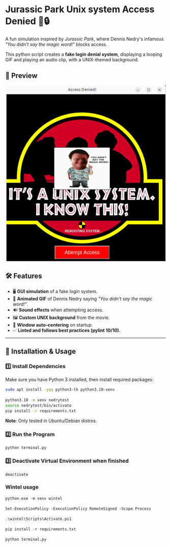 # Jurassic Park Unix system Access Denied 🦖🔒

A fun simulation inspired by *Jurassic Park*, where Dennis Nedry's infamous *"You didn't say the magic word!"* blocks access.

This python script creates a **fake login denial system**, displaying a looping GIF and playing an audio clip, with a UNIX-themed background.

## 📸 Preview
![Jurassic Access Denied](preview.png)

## 🛠 Features
- 🖥️ **GUI simulation** of a fake login system.
- 🎥 **Animated GIF** of Dennis Nedry saying *"You didn't say the magic word!"*.
- 🔊 **Sound effects** when attempting access.
- 🖼️ **Custom UNIX background** from the movie.
- 🎯 **Window auto-centering** on startup.
- ✅ **Linted and follows best practices (pylint 10/10).**

---

## 🚀 Installation & Usage
### **1️⃣ Install Dependencies**
Make sure you have Python 3 installed, then install required packages:

```bash
sudo apt install -yqq python3-tk python3.10-venv

python3.10 -m venv nedrytest
source nedrytest/bin/activate
pip install -r requirements.txt
```
**Note**: Only tested in Ubuntu/Debian distros.


### **2️⃣ Run the Program**
`
python terminal.py
`

### **3️⃣ Deactivate Virtual Environment when finished**
`
deactivate
`

### Wintel usage

    python.exe -m venv wintel

    Set-ExecutionPolicy -ExecutionPolicy RemoteSigned -Scope Process

    .\wintel\Scripts\Activate.ps1

    pip install -r requirements.txt

    python terminal.py
